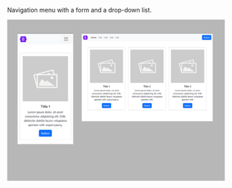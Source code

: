 Navigation menu with a form and a drop-down list.


<img src="screenshot.png" alt="webkit-pro" style="width: 800px;">

